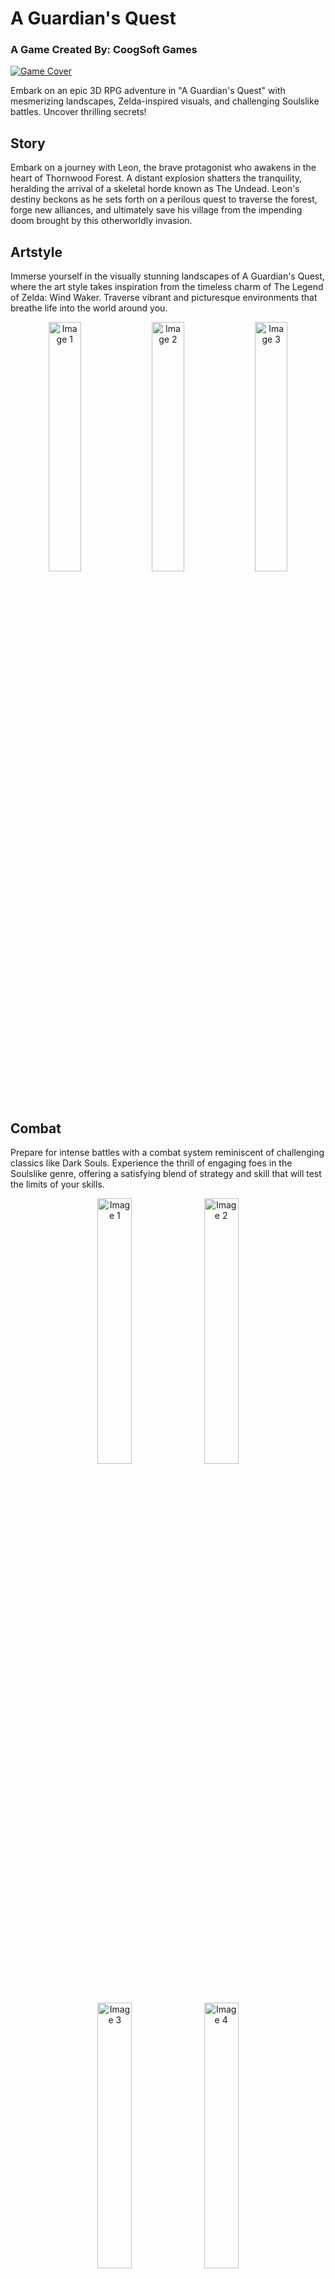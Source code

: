 # A Guardian's Quest
### A Game Created By: CoogSoft Games

[![Game Cover](https://img.itch.zone/aW1nLzE0NTcxNzg5LnBuZw==/original/bzids3.png)](https://coogsoftgames.itch.io/a-guardians-quest)

Embark on an epic 3D RPG adventure in "A Guardian's Quest" with mesmerizing landscapes, Zelda-inspired visuals, and challenging Soulslike battles. Uncover thrilling secrets!

## Story

Embark on a journey with Leon, the brave protagonist who awakens in the heart of Thornwood Forest. A distant explosion shatters the tranquility, heralding the arrival of a skeletal horde known as The Undead. Leon's destiny beckons as he sets forth on a perilous quest to traverse the forest, forge new alliances, and ultimately save his village from the impending doom brought by this otherworldly invasion.

## Artstyle

Immerse yourself in the visually stunning landscapes of A Guardian's Quest, where the art style takes inspiration from the timeless charm of The Legend of Zelda: Wind Waker. Traverse vibrant and picturesque environments that breathe life into the world around you.

<p align="center">
  <img src="https://img.itch.zone/aW1hZ2UvMjQ1NzE2Ny8xNDU3MDgxNy5wbmc=/original/sGLP0I.png" width="32%" alt="Image 1">
  <img src="https://img.itch.zone/aW1hZ2UvMjQ1NzE2Ny8xNDU3MDgxOC5wbmc=/original/Ut58vF.png" width="32%" alt="Image 2">
  <img src="https://img.itch.zone/aW1hZ2UvMjQ1NzE2Ny8xNDU3MDgyMS5wbmc=/original/BdLcU5.png" width="32%" alt="Image 3">
</p>

## Combat

Prepare for intense battles with a combat system reminiscent of challenging classics like Dark Souls. Experience the thrill of engaging foes in the Soulslike genre, offering a satisfying blend of strategy and skill that will test the limits of your skills.

<p align="center">
  <img src="https://img.itch.zone/aW1hZ2UvMjQ1NzE2Ny8xNDU3MTQxNi5wbmc=/original/aCrASb.png" width="33%" alt="Image 1">
  <img src="https://img.itch.zone/aW1hZ2UvMjQ1NzE2Ny8xNDU3MTQxNy5wbmc=/original/Qxa22Y.png" width="33%" alt="Image 2">
  <img src="https://img.itch.zone/aW1hZ2UvMjQ1NzE2Ny8xNDU3MTQxOS5wbmc=/original/1dUmA4.png" width="33%" alt="Image 3">
  <img src="https://img.itch.zone/aW1hZ2UvMjQ1NzE2Ny8xNDU3MjAzMy5wbmc=/original/U81wBa.png" width="33%" alt="Image 4">
</p>

## Features

- **Engaging Story:** Uncover a narrative rich in depth and mystery as Leon's journey unfolds. The fate of the village rests on your shoulders.

- **Verified Compatibility:** Play seamlessly with mouse and keyboard, or popular controllers like PS4 DualShock, PS5 DualSense, or Xbox controllers. Other controllers are possibly subject to compatibility, ensuring you play your way.

- **Fully Animated Cutscenes:** Immerse yourself in the unfolding drama with fully animated cutscenes that bring the characters and the world to life, enhancing the storytelling experience. All cutscenes created in blender.

- **Likeable Characters:** Forge bonds with a diverse cast of characters you will meet on your quest. Each companion brings offers unique items and personalities, adding depth to your journey.

- **Intuitive Combat:** Master the art of combat with an intuitive system that rewards precision and patience. Whether facing off against hordes of skeletal enemies or the powerful boss, Bones. Every battle is a test of your skill.

- **Third-Person Camera:** Navigate the world from a dynamic third-person perspective, providing a detailed and immersive view of the lush environments and the challenges that lie ahead.

- **Linear Open World:** Explore a meticulously crafted open world that seamlessly blends linear storytelling with the freedom to discover hidden secrets and side quests.

- **Skeleton Enemies:** Confront the ominous threat of "The Undead" in the form of relentless skeleton enemies. Each encounter is a strategic dance between life and death, keeping you on the edge of your seat.

Embark on this unforgettable adventure in A Guardian's Quest, where every step forward brings you closer to unraveling the mysteries of the forest and saving your village from impending doom. Are you ready to face the challenges that await on your journey?

## Creation

[![Team Cover](https://img.itch.zone/aW1hZ2UvMjQ1NzE2Ny8xNDU3MTQyNS5wbmc=/original/5gxcWT.png)](https://coogsoftgames.itch.io/a-guardians-quest)

This game was created by the team, Coogsoft Games, at the University of Houston. Roles/Members are as follows:

- **Producer:** Jacob Rangel
- **Programmers:** Thach Truong, Nathan Tran, John Sifuentes, Jacob Rangel
- **Designers:** Jacob Rangel, John Sifuentes, Andy Tes, Ariana Quilantan
- **Technicians:** Christina Rodriquez, Andy Tes, Jacob Rangel

A special thanks to all of our beta testers, contributors, and these noteworthy people:

Reem Alkhalily, Johnathan Castillo, Sean Eppling, Gweyneth Gravador, Dalton Haynes, Tanner Haynes, Hannah McCreary, Larry Nguyen, Elsa Reyes, Alfredo Ruiz, and Kevin Zehao Zheng

## System Requirements

- **Windows:** Graphics Card Recommended, NVIDIA GTX 1060 and Above.
- **Mac:** Silicon Chips Only, M1 and Above.

Inside the ReleaseBuilds Folder, Each Respected ZIP File of the Windows 64 and MacOS versions of the game is available to Download.

**Thanks for Playing! - Coogsoft Games**
